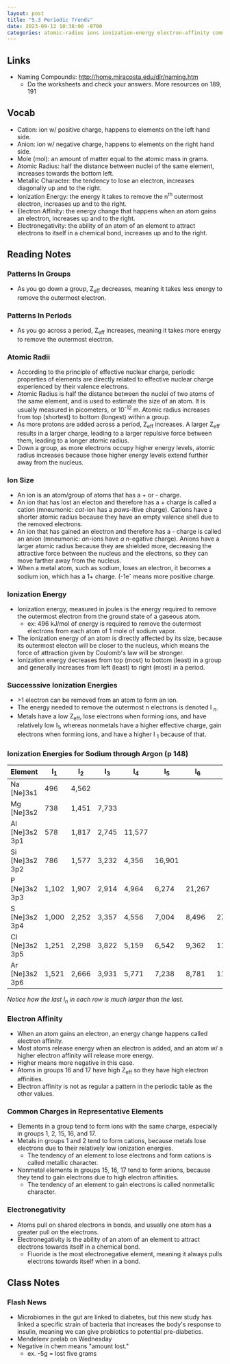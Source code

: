 ```yaml
---
layout: post
title: "5.3 Periodic Trends"
date: 2023-09-12 10:38:00 -0700
categories: atomic-radius ions ionization-energy electron-affinity common-charges
---
```

## Links
- Naming Compounds: http://home.miracosta.edu/dlr/naming.htm
    - Do the worksheets and check your answers. More resources on 189, 191

## Vocab
- Cation: ion w/ positive charge, happens to elements on the left hand side.
- Anion: ion w/ negative charge, happens to elements on the right hand side.
- Mole (mol): an amount of matter equal to the atomic mass in grams.
- Atomic Radius: half the distance between nuclei of the same element, increases
                 towards the bottom left.
- Metallic Character: the tendency to lose an electron, increases diagonally up
                      and to the right.
- Ionization Energy: the energy it takes to remove the n<sup>th</sup> outermost
                     electron, increases up and to the right.
- Electron Affinity: the energy change that happens when an atom gains an
                     electron, increases up and to the right.
- Electronegativity: the ability of an atom of an element to attract electrons
                     to itself in a chemical bond, increases up and to the right.

## Reading Notes

### Patterns In Groups
- As you go down a group, Z<sub>eff</sub> decreases, meaning it takes less
  energy to remove the outermost electron.

### Patterns In Periods
- As you go across a period, Z<sub>eff</sub> increases, meaning it takes more
  energy to remove the outermost electron.

### Atomic Radii
- According to the principle of effective nuclear charge, periodic
  properties of elements are directly related to effective nuclear charge
  experienced by their valence electrons.
- Atomic Radius is half the distance between the nuclei of two atoms of 
  the same element, and is used to estimate the size of an atom. It is
  usually measured in picometers, or 10<sup>-12</sup> m. Atomic radius
  increases from top (shortest) to bottom (longest) within a group.
- As more protons are added across a period, Z<sub>eff</sub> increases.
  A larger Z<sub>eff</sub> results in a larger charge, leading to a
  larger repulsive force between them, leading to a longer atomic radius. 
- Down a group, as more electrons occupy higher energy levels, atomic
  radius increases because those higher energy levels extend further
  away from the nucleus.

### Ion Size
- An ion is an atom/group of atoms that has a + or - charge.
- An ion that has lost an electon and therefore has a + charge is called a
  cation (mneumonic: _cat_-ion has a _paws_-itive charge). Cations have a
  shorter atomic radius because they have an empty valence shell due to the
  removed electrons.
- An ion that has gained an electron and therefore has a - charge is called
  an anion (mneumonic: _an_-ions have _a n_-egative charge). Anions have a
  larger atomic radius because they are shielded more, decreasing the 
  attractive force between the nucleus and the electrons, so they can move
  farther away from the nucleus.
- When a metal atom, such as sodium, loses an electron, it becomes a sodium
  ion, which has a 1+ charge. (-1e<sup>-</sup> means more positive charge.

### Ionization Energy
- Ionization energy, measured in joules is the energy required to remove the
  outermost electron from the ground state of a gaseous atom.
    - ex: 496 kJ/mol of energy is required to remove the outermost electrons
      from each atom of 1 mole of sodium vapor.
- The ionization energy of an atom is directly affected by its size, because
  its outermost electon will be closer to the nucleus, which means the force
  of attraction given by Coulomb's law will be stronger.
- Ionization energy decreases from top (most) to bottom (least) in a group 
  and generally increases from left (least) to right (most) in a period.

### Successsive Ionization Energies
- \>1 electron can be removed from an atom to form an ion. 
- The energy needed to remove the outermost n electrons is denoted I
  <sub>n</sub>.
- Metals have a low Z<sub>eff</sub>, lose electrons when forming ions, and
  have relatively low I<sub>1</sub>, whereas nonmetals have a higher
  effective charge, gain electrons when forming ions, and have a higher I
  <sub>1</sub> because of that.

### Ionization Energies for Sodium through Argon (p 148)

| Element | I<sub>1</sub> | I<sub>2</sub> | I<sub>3</sub> | I<sub>4</sub> | I<sub>5</sub> | I<sub>6</sub> | I<sub>7</sub> |
| --- | --- | --- | --- | --- | --- | --- | --- |
| Na [Ne]3s1 | 496 | 4,562 | | | | | |
| Mg [Ne]3s2 | 738 | 1,451 | 7,733 | | | | |
| Al [Ne]3s2 3p1 | 578 | 1,817 | 2,745 | 11,577 | | | |
| Si [Ne]3s2 3p2 | 786 | 1,577 | 3,232 | 4,356 | 16,901 | | |
| P [Ne]3s2 3p3 | 1,102 | 1,907 | 2,914 | 4,964 | 6,274 | 21,267 | |
| S [Ne]3s2 3p4 | 1,000 | 2,252 | 3,357 | 4,556 | 7,004 | 8,496 | 27,107 |
| Cl [Ne]3s2 3p5 | 1,251 | 2,298 | 3,822 | 5,159 | 6,542 | 9,362 | 11,018 |
| Ar [Ne]3s2 3p6 | 1,521 | 2,666 | 3,931 | 5,771 | 7,238 | 8,781 | 11,995 |

<i>Notice how the last I<sub>n</sub> in each row is much larger than the last.
</i>

### Electron Affinity
- When an atom gains an electron, an energy change happens called electron
  affinity.
- Most atoms release energy when an electron is added, and an atom w/ a higher
  electron affinity will release more energy.
- Higher means more negative in this case.
- Atoms in groups 16 and 17 have high Z<sub>eff</sub> so they have high electron  affinities.
- Electron affinity is not as regular a pattern in the periodic table as the
  other values.

### Common Charges in Representative Elements
- Elements in a group tend to form ions with the same charge, especially in
  groups 1, 2, 15, 16, and 17. 
- Metals in groups 1 and 2 tend to form cations, because metals lose electrons
  due to their relatively low ionization energies. 
    - The tendency of an element to lose electrons and form cations is called
      metallic character.
- Nonmetal elements in groups 15, 16, 17 tend to form anions, because they tend
  to gain electrons due to high electron affinities.
    - The tendency of an element to gain electrons is called nonmetallic
      character.

### Electronegativity
- Atoms pull on shared electrons in bonds, and usually one atom has a greater
  pull on the electrons.
- Electronegativity is the ability of an atom of an element to attract electrons
  towards itself in a chemical bond.
    - Fluoride is the most electronegative element, meaning it always pulls
      electrons towards itself when in a bond.

## Class Notes
### Flash News
- Microbiomes in the gut are linked to diabetes, but this new study has linked a
  specific strain of bacteria that increases the body's response to insulin,
  meaning we can give probiotics to potential pre-diabetics.
- Mendeleev prelab on Wednesday
- Negative in chem means "amount lost."
    - ex. -5g = lost five grams

